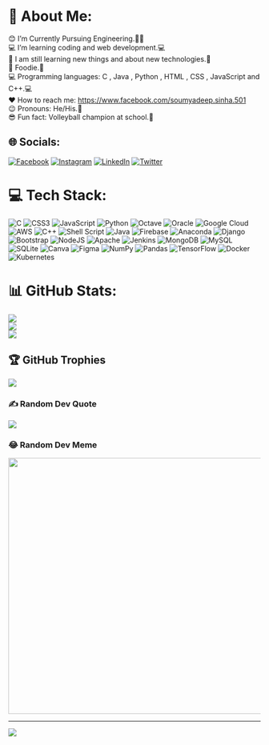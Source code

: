 # 💫 About Me:
😊 I’m Currently Pursuing Engineering.🧑‍🎓<br>💻 I’m learning coding and web development.💻<br>🌿 I am still learning new things and about new technologies.🌿<br>🍔 Foodie.🍩<br>💻 Programming languages: C , Java , Python , HTML , CSS , JavaScript and C++.💻<br>❤️ How to reach me: https://www.facebook.com/soumyadeep.sinha.501<br>😉 Pronouns: He/His.🌿<br>😎 Fun fact: Volleyball champion at school.🏐


## 🌐 Socials:
[![Facebook](https://img.shields.io/badge/Facebook-%231877F2.svg?logo=Facebook&logoColor=white)](https://facebook.com/https://www.facebook.com/soumyadeep.sinha.501) [![Instagram](https://img.shields.io/badge/Instagram-%23E4405F.svg?logo=Instagram&logoColor=white)](https://instagram.com/https://www.instagram.com/zen_radiance/) [![LinkedIn](https://img.shields.io/badge/LinkedIn-%230077B5.svg?logo=linkedin&logoColor=white)](https://linkedin.com/in/https://www.linkedin.com/in/sinha-02122001-soumo) [![Twitter](https://img.shields.io/badge/Twitter-%231DA1F2.svg?logo=Twitter&logoColor=white)](https://twitter.com/https://twitter.com/Soumyadeep_1234) 

# 💻 Tech Stack:
![C](https://img.shields.io/badge/c-%2300599C.svg?style=plastic&logo=c&logoColor=white) ![CSS3](https://img.shields.io/badge/css3-%231572B6.svg?style=plastic&logo=css3&logoColor=white) ![JavaScript](https://img.shields.io/badge/javascript-%23323330.svg?style=plastic&logo=javascript&logoColor=%23F7DF1E) ![Python](https://img.shields.io/badge/python-3670A0?style=plastic&logo=python&logoColor=ffdd54) ![Octave](https://img.shields.io/badge/OCTAVE-darkblue?style=plastic&logo=octave&logoColor=fcd683) ![Oracle](https://img.shields.io/badge/Oracle-F80000?style=plastic&logo=oracle&logoColor=white) ![Google Cloud](https://img.shields.io/badge/Google%20Cloud-%234285F4.svg?style=plastic&logo=google-cloud&logoColor=white) ![AWS](https://img.shields.io/badge/AWS-%23FF9900.svg?style=plastic&logo=amazon-aws&logoColor=white) ![C++](https://img.shields.io/badge/c++-%2300599C.svg?style=plastic&logo=c%2B%2B&logoColor=white) ![Shell Script](https://img.shields.io/badge/shell_script-%23121011.svg?style=plastic&logo=gnu-bash&logoColor=white) ![Java](https://img.shields.io/badge/java-%23ED8B00.svg?style=plastic&logo=java&logoColor=white) ![Firebase](https://img.shields.io/badge/firebase-%23039BE5.svg?style=plastic&logo=firebase) ![Anaconda](https://img.shields.io/badge/Anaconda-%2344A833.svg?style=plastic&logo=anaconda&logoColor=white) ![Django](https://img.shields.io/badge/django-%23092E20.svg?style=plastic&logo=django&logoColor=white) ![Bootstrap](https://img.shields.io/badge/bootstrap-%23563D7C.svg?style=plastic&logo=bootstrap&logoColor=white) ![NodeJS](https://img.shields.io/badge/node.js-6DA55F?style=plastic&logo=node.js&logoColor=white) ![Apache](https://img.shields.io/badge/apache-%23D42029.svg?style=plastic&logo=apache&logoColor=white) ![Jenkins](https://img.shields.io/badge/jenkins-%232C5263.svg?style=plastic&logo=jenkins&logoColor=white) ![MongoDB](https://img.shields.io/badge/MongoDB-%234ea94b.svg?style=plastic&logo=mongodb&logoColor=white) ![MySQL](https://img.shields.io/badge/mysql-%2300f.svg?style=plastic&logo=mysql&logoColor=white) ![SQLite](https://img.shields.io/badge/sqlite-%2307405e.svg?style=plastic&logo=sqlite&logoColor=white) ![Canva](https://img.shields.io/badge/Canva-%2300C4CC.svg?style=plastic&logo=Canva&logoColor=white) 	![Figma](https://img.shields.io/badge/figma-%23F24E1E.svg?style=plastic&logo=figma&logoColor=white) ![NumPy](https://img.shields.io/badge/numpy-%23013243.svg?style=plastic&logo=numpy&logoColor=white) ![Pandas](https://img.shields.io/badge/pandas-%23150458.svg?style=plastic&logo=pandas&logoColor=white) ![TensorFlow](https://img.shields.io/badge/TensorFlow-%23FF6F00.svg?style=plastic&logo=TensorFlow&logoColor=white) ![Docker](https://img.shields.io/badge/docker-%230db7ed.svg?style=plastic&logo=docker&logoColor=white) ![Kubernetes](https://img.shields.io/badge/kubernetes-%23326ce5.svg?style=plastic&logo=kubernetes&logoColor=white)
# 📊 GitHub Stats:
![](https://github-readme-stats.vercel.app/api?username=sinhasoumyadeep1234&theme=dark&hide_border=false&include_all_commits=true&count_private=true)<br/>
![](https://github-readme-streak-stats.herokuapp.com/?user=sinhasoumyadeep1234&theme=dark&hide_border=false)<br/>
![](https://github-readme-stats.vercel.app/api/top-langs/?username=sinhasoumyadeep1234&theme=dark&hide_border=false&include_all_commits=true&count_private=true&layout=compact)

## 🏆 GitHub Trophies
![](https://github-profile-trophy.vercel.app/?username=sinhasoumyadeep1234&theme=radical&no-frame=false&no-bg=false&margin-w=4)

### ✍️ Random Dev Quote
![](https://quotes-github-readme.vercel.app/api?type=horizontal&theme=radical)

### 😂 Random Dev Meme
<img src="https://random-memer.herokuapp.com/" width="512px"/>

---
[![](https://visitcount.itsvg.in/api?id=sinhasoumyadeep1234&icon=0&color=0)](https://visitcount.itsvg.in)

